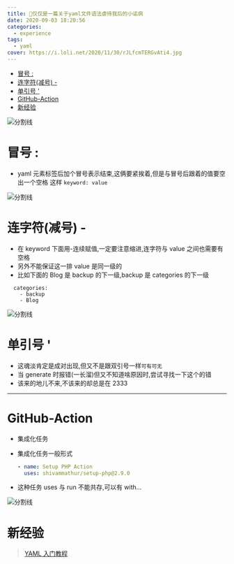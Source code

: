 ```yaml
---
title: 🚫仅仅是一篇关于yaml文件语法虐待我后的小诟病
date: 2020-09-03 18:20:56
categories:
  - experience
tags:
  - yaml
cover: https://i.loli.net/2020/11/30/rJLfcmTERGvAti4.jpg
---
```


<!--
 * @?: *********************************************************************
 * @Author: Weidows
 * @Date: 2020-09-03 18:20:56
 * @LastEditors: Weidows
 * @LastEditTime: 2021-02-13 17:01:40
 * @FilePath: \Weidowsd:\Game\Github\Blog-private\source\_posts\experience\yaml-experience.md
 * @Description:
 * @!: *********************************************************************
-->

- [冒号 :](#冒号-)
- [连字符(减号) -](#连字符减号--)
- [单引号 '](#单引号-)
- [GitHub-Action](#github-action)
- [新经验](#新经验)

![分割线](https://cdn.jsdelivr.net/gh/Weidows/Images@master/img/divider.png)

# 冒号 :

- yaml 元素标签后加个冒号表示结束,这俩要紧挨着,但是与冒号后跟着的值要空出一个空格
  这样 `keyword: value`

![分割线](https://cdn.jsdelivr.net/gh/Weidows/Images@master/img/divider.png)

# 连字符(减号) -

- 在 keyword 下面用-连续赋值,一定要注意缩进,连字符与 value 之间也需要有空格
- 另外不能保证这一排 value 是同一级的
- 比如下面的 Blog 是 backup 的下一级,backup 是 categories 的下一级

```
  categories:
    - backup
    - Blog
```

![分割线](https://cdn.jsdelivr.net/gh/Weidows/Images@master/img/divider.png)

# 单引号 '

- 这魂淡肯定是成对出现,但又不是跟双引号一样`可有可无`
- 当 generate 时报错(一长溜)但又不知道啥原因时,尝试寻找一下这个的错
- 该来的地儿不来,不该来的却总是在 2333

---

# GitHub-Action

- 集成化任务

- 集成化任务一般形式
  ```yml
  - name: Setup PHP Action
    uses: shivammathur/setup-php@2.9.0
  ```
- 这种任务 uses 与 run 不能共存,可以有 with...

![分割线](https://cdn.jsdelivr.net/gh/Weidows/Images@master/img/divider.png)

# 新经验

> [YAML 入门教程](https://www.runoob.com/w3cnote/yaml-intro.html)
